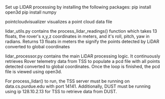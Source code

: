 Set up LIDAR processing by installing the following packages:
pip install open3d
pip install numpy

pointcloudvisualizer visualizes a point cloud data file

lidar_utils.py contains the process_lidar_readings() function which takes 13 floats, the rover's x,y,z coordinates in meters, and it's roll, pitch, yaw in radians. Returns 13 floats in meters the signify the points detected by LiDAR converted to global coordinates

lidar_processor.py contains the main LiDAR processing logic. It continuously retrieves Rover telemetry data from TSS to populate a pcd file with all points detected converted to global coordinates. Once the loop is finished, the pcd file is viewed using open3d.

For process_lidar() to run, the TSS server must be running on data.cs.purdue.edu with port 14141. Additionally, DUST must be running using ip 128.10.2.13 for TSS to retrieve data from DUST.
